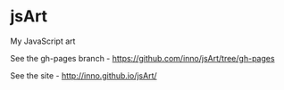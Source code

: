 jsArt
=====

My JavaScript art

See the gh-pages branch - https://github.com/inno/jsArt/tree/gh-pages

See the site - http://inno.github.io/jsArt/

